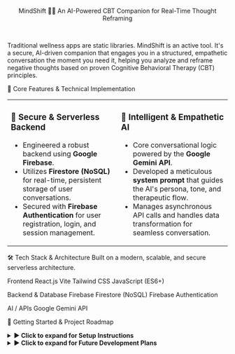 <div align="center">

MindShift 🧠✨
An AI-Powered CBT Companion for Real-Time Thought Reframing
</div>

<br>

Traditional wellness apps are static libraries. MindShift is an active tool. It's a secure, AI-driven companion that engages you in a structured, empathetic conversation the moment you need it, helping you analyze and reframe negative thoughts based on proven Cognitive Behavioral Therapy (CBT) principles.

🎯 Core Features & Technical Implementation
<table>
<tr>
<td width="50%" valign="top">
<h3>🔐 Secure & Serverless Backend</h3>
<ul>
<li>Engineered a robust backend using <b>Google Firebase</b>.</li>
<li>Utilizes <b>Firestore (NoSQL)</b> for real-time, persistent storage of user conversations.</li>
<li>Secured with <b>Firebase Authentication</b> for user registration, login, and session management.</li>
</ul>
</td>
<td width="50%" valign="top">
<h3>🧠 Intelligent & Empathetic AI</h3>
<ul>
<li>Core conversational logic powered by the <b>Google Gemini API</b>.</li>
<li>Developed a meticulous <b>system prompt</b> that guides the AI's persona, tone, and therapeutic flow.</li>
<li>Manages asynchronous API calls and handles data transformation for seamless conversation.</li>
</ul>
</td>
</tr>
</table>

🛠️ Tech Stack & Architecture
Built on a modern, scalable, and secure serverless architecture.

Frontend
React.js Vite Tailwind CSS JavaScript (ES6+)

Backend & Database
Firebase Firestore (NoSQL) Firebase Authentication

AI / APIs
Google Gemini API

🚀 Getting Started & Project Roadmap
<details>
<summary><strong>► Click to expand for Setup Instructions</strong></summary>

<br>

Clone & Install:

git clone [https://github.com/your-username/mindshift-app.git](https://github.com/your-username/mindshift-app.git)
cd mindshift-app
npm install

Setup Environment:

Create a .env file in the project root.

Add your Firebase and Gemini API keys:

VITE_FIREBASE_CONFIG=[Your Firebase Config Object]
VITE_GEMINI_API_KEY=[Your Gemini API Key]

Run the App:

npm run dev

</details>

<details>
<summary><strong>► Click to expand for Future Development Plans</strong></summary>

<br>

This is the foundational version of a larger vision. Future development includes:

[ ] Dashboard & Insights: Visualize common thought patterns and track progress.

[ ] Full Conversation History: Fully implemented sidebar to browse past sessions.

[ ] Mood Tracking: Log daily moods to find correlations with thoughts.

[ ] Native Mobile App: Develop a native iOS/Android experience.

</details>

